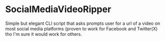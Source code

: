 # SocialMediaVideoRipper
Simple but elegant CLI script that asks prompts user for a url of a video on most social media platforms (proven to work for Facebook and Twitter(X) tho I'm sure it would work for others.
